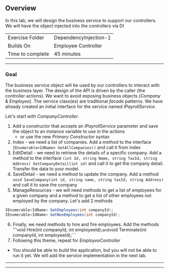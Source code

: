 ## Overview

In this lab, we will design the business service to support our controllers.  We will have the object injected into the controllers via DI

| | |
| --------- | --------------------------- |
| Exercise Folder | DependencyInjection-1 |
| Builds On | Employee Controller 
| Time to complete | 45 minutes  

---

### Goal
The business service object will be used by our controllers to interact with the business layer.  The design of the API is driven by the caller (the controller actions).  We want to avoid exposing business objects (*Company* & *Employee*).  The service class(es) are traditional *facade* patterns.  We have already created an initial interface for the service named *IPayrollService*.  

Let's start with *CompanyController*.  
1. Add a constructor that accepts an *IPayrollService* parameter and save the object to an instance variable to use in the actions
    * or use the new *Primary Constructor* syntax
2. Index - we need a list of companies.   Add a method to the interface `IEnumerable<IdName> GetAllCompanies()` and call it from index 
3. EditDetail - we need to retrieve the details of a specific company.  Add a method to the interface ```(int Id, string Name, string TaxId, string Address) GetCompanyDetail(int id)```  and call it to get the company detail.  Transfer the data to your model.
4. SaveDetail - we need a method to update the company.  Add a method ```void SaveCompany(int id, string name, string taxId, string Address)``` and call it to save the company
5. ManageResources - we will need methods to get a list of employees for a given company and a method to get a list of other employees not employed by the company.  Let's add 2 methods

```c#
IEnumerable<IdName> GetEmployees(int companyId);
IEnumerable<IdName> GetNonEmployees(int companyId);
```
6. Finally, we need methods to hire and fire employees.  Add the methods '''void Hire(int companyId, int employeeId);``` and ```void Terminate(int companyId, int employeeId);```
7. Following this theme, repeat for *EmployeeController*

* You should be able to *build* the application, but you will not be able to run it yet.  We will add the service implementation in the next lab.

---


---